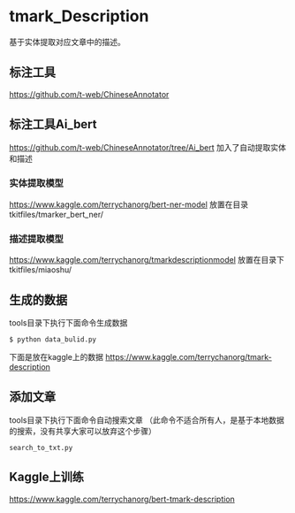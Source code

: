 # tmark_Description
基于实体提取对应文章中的描述。

## 标注工具
https://github.com/t-web/ChineseAnnotator



## 标注工具Ai_bert
https://github.com/t-web/ChineseAnnotator/tree/Ai_bert
加入了自动提取实体和描述
### 实体提取模型
https://www.kaggle.com/terrychanorg/bert-ner-model
放置在目录
tkitfiles/tmarker_bert_ner/
### 描述提取模型
https://www.kaggle.com/terrychanorg/tmarkdescriptionmodel
放置在目录下
tkitfiles/miaoshu/


## 生成的数据

tools目录下执行下面命令生成数据
```
$ python data_bulid.py
```
下面是放在kaggle上的数据
https://www.kaggle.com/terrychanorg/tmark-description


## 添加文章
tools目录下执行下面命令自动搜索文章
（此命令不适合所有人，是基于本地数据的搜索，没有共享大家可以放弃这个步骤）

```
search_to_txt.py
```


## Kaggle上训练

https://www.kaggle.com/terrychanorg/bert-tmark-description



